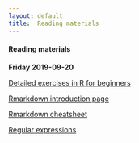 ```yaml
---
layout: default
title:  Reading materials
---
```


#### Reading materials

**Friday 2019-09-20**

[Detailed exercises in R for beginners][1]

[Rmarkdown introduction page][2]

[Rmarkdown cheatsheet][3]

[Regular expressions][4]

[1]: https://cran.r-project.org/doc/contrib/Paradis-rdebuts_en.pdf
[2]: https://rmarkdown.rstudio.com/
[3]: https://www.rstudio.com/wp-content/uploads/2015/02/rmarkdown-cheatsheet.pdf
[4]: http://www.rexegg.com/regex-quickstart.html#ref
